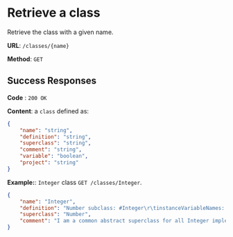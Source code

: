 # Retrieve a class
Retrieve the class with a given name.

**URL**: `/classes/{name}`

**Method**: `GET`

## Success Responses

**Code** : `200 OK`

**Content**: a `class` defined as:
```json
{
    "name": "string",
    "definition": "string",
    "superclass": "string",
    "comment": "string",
    "variable": "boolean",
    "project": "string"
}
```

**Example:**: `Integer` class `GET /classes/Integer`.
```json
{
    "name": "Integer",
    "definition": "Number subclass: #Integer\r\tinstanceVariableNames: ''\r\tclassVariableNames: ''\r\tpoolDictionaries: ''\r\tcategory: 'Kernel-Numbers'",
    "superclass": "Number",
    "comment": "I am a common abstract superclass for all Integer implementations. My implementation subclasses are SmallInteger, LargePositiveInteger, and LargeNegativeInteger.\r\t\rInteger division consists of:\r\t/\texact division, answers a fraction if result is not a whole integer\r\t//\tanswers an Integer, rounded towards negative infinity\r\t\\\\\tis modulo rounded towards negative infinity\r\tquo: truncated division, rounded towards zero"
}
```